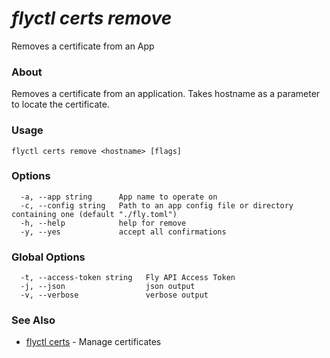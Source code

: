 # _flyctl certs remove_

Removes a certificate from an App

### About

Removes a certificate from an application. Takes hostname 
as a parameter to locate the certificate.

### Usage
```
flyctl certs remove <hostname> [flags]
```

### Options

```
  -a, --app string      App name to operate on
  -c, --config string   Path to an app config file or directory containing one (default "./fly.toml")
  -h, --help            help for remove
  -y, --yes             accept all confirmations
```

### Global Options

```
  -t, --access-token string   Fly API Access Token
  -j, --json                  json output
  -v, --verbose               verbose output
```

### See Also

* [flyctl certs](/docs/flyctl/certs/)	 - Manage certificates


